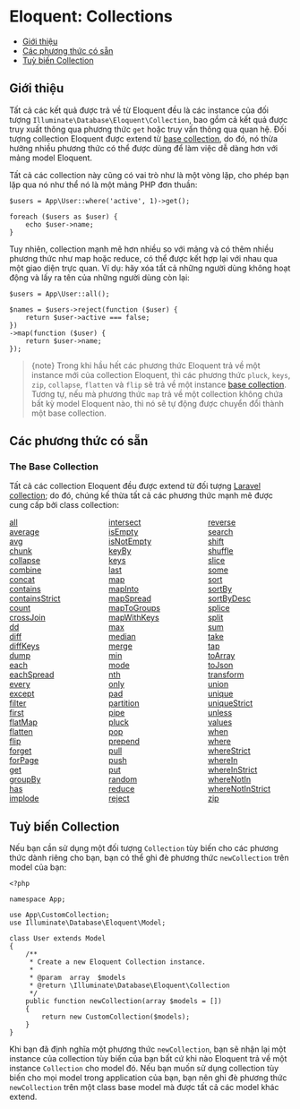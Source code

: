 # Eloquent: Collections

- [Giới thiệu](#introduction)
- [Các phương thức có sẵn](#available-methods)
- [Tuỳ biến Collection](#custom-collections)

<a name="introduction"></a>
## Giới thiệu

Tất cả các kết quả được trả về từ Eloquent đều là các instance của đối tượng `Illuminate\Database\Eloquent\Collection`, bao gồm cả kết quả được truy xuất thông qua phương thức `get` hoặc truy vấn thông qua quan hệ. Đối tượng collection Eloquent được extend từ [base collection](/docs/{{version}}/collections), do đó, nó thừa hưởng nhiều phương thức có thể được dùng để làm việc dễ dàng hơn với mảng model Eloquent.

Tất cả các collection này cũng có vai trò như là một vòng lặp, cho phép bạn lặp qua nó như thể nó là một mảng PHP đơn thuần:

    $users = App\User::where('active', 1)->get();

    foreach ($users as $user) {
        echo $user->name;
    }

Tuy nhiên, collection mạnh mẽ hơn nhiều so với mảng và có thêm nhiều phương thức như map hoặc reduce, có thể được kết hợp lại với nhau qua một giao diện trực quan. Ví dụ: hãy xóa tất cả những người dùng không hoạt động và lấy ra tên của những người dùng còn lại:

    $users = App\User::all();

    $names = $users->reject(function ($user) {
        return $user->active === false;
    })
    ->map(function ($user) {
        return $user->name;
    });

> {note} Trong khi hầu hết các phương thức Eloquent trả về một instance mới của collection Eloquent, thì các phương thức `pluck`, `keys`, `zip`, `collapse`, `flatten` và `flip` sẽ trả về một instance [base collection](/docs/{{version}}/collections). Tương tự, nếu mà phương thức `map` trả về một collection không chứa bất kỳ model Eloquent nào, thì nó sẽ tự động được chuyển đổi thành một base collection.

<a name="available-methods"></a>
## Các phương thức có sẵn

### The Base Collection

Tất cả các collection Eloquent đều được extend từ đối tượng [Laravel collection](/docs/{{version}}/collections); do đó, chúng kế thừa tất cả các phương thức mạnh mẽ được cung cấp bởi class collection:

<style>
    #collection-method-list > p {
        column-count: 3; -moz-column-count: 3; -webkit-column-count: 3;
        column-gap: 2em; -moz-column-gap: 2em; -webkit-column-gap: 2em;
    }

    #collection-method-list a {
        display: block;
    }
</style>

<div id="collection-method-list" markdown="1">

[all](/docs/{{version}}/collections#method-all)
[average](/docs/{{version}}/collections#method-average)
[avg](/docs/{{version}}/collections#method-avg)
[chunk](/docs/{{version}}/collections#method-chunk)
[collapse](/docs/{{version}}/collections#method-collapse)
[combine](/docs/{{version}}/collections#method-combine)
[concat](/docs/{{version}}/collections#method-concat)
[contains](/docs/{{version}}/collections#method-contains)
[containsStrict](/docs/{{version}}/collections#method-containsstrict)
[count](/docs/{{version}}/collections#method-count)
[crossJoin](/docs/{{version}}/collections#method-crossjoin)
[dd](/docs/{{version}}/collections#method-dd)
[diff](/docs/{{version}}/collections#method-diff)
[diffKeys](/docs/{{version}}/collections#method-diffkeys)
[dump](/docs/{{version}}/collections#method-dump)
[each](/docs/{{version}}/collections#method-each)
[eachSpread](/docs/{{version}}/collections#method-eachspread)
[every](/docs/{{version}}/collections#method-every)
[except](/docs/{{version}}/collections#method-except)
[filter](/docs/{{version}}/collections#method-filter)
[first](/docs/{{version}}/collections#method-first)
[flatMap](/docs/{{version}}/collections#method-flatmap)
[flatten](/docs/{{version}}/collections#method-flatten)
[flip](/docs/{{version}}/collections#method-flip)
[forget](/docs/{{version}}/collections#method-forget)
[forPage](/docs/{{version}}/collections#method-forpage)
[get](/docs/{{version}}/collections#method-get)
[groupBy](/docs/{{version}}/collections#method-groupby)
[has](/docs/{{version}}/collections#method-has)
[implode](/docs/{{version}}/collections#method-implode)
[intersect](/docs/{{version}}/collections#method-intersect)
[isEmpty](/docs/{{version}}/collections#method-isempty)
[isNotEmpty](/docs/{{version}}/collections#method-isnotempty)
[keyBy](/docs/{{version}}/collections#method-keyby)
[keys](/docs/{{version}}/collections#method-keys)
[last](/docs/{{version}}/collections#method-last)
[map](/docs/{{version}}/collections#method-map)
[mapInto](/docs/{{version}}/collections#method-mapinto)
[mapSpread](/docs/{{version}}/collections#method-mapspread)
[mapToGroups](/docs/{{version}}/collections#method-maptogroups)
[mapWithKeys](/docs/{{version}}/collections#method-mapwithkeys)
[max](/docs/{{version}}/collections#method-max)
[median](/docs/{{version}}/collections#method-median)
[merge](/docs/{{version}}/collections#method-merge)
[min](/docs/{{version}}/collections#method-min)
[mode](/docs/{{version}}/collections#method-mode)
[nth](/docs/{{version}}/collections#method-nth)
[only](/docs/{{version}}/collections#method-only)
[pad](/docs/{{version}}/collections#method-pad)
[partition](/docs/{{version}}/collections#method-partition)
[pipe](/docs/{{version}}/collections#method-pipe)
[pluck](/docs/{{version}}/collections#method-pluck)
[pop](/docs/{{version}}/collections#method-pop)
[prepend](/docs/{{version}}/collections#method-prepend)
[pull](/docs/{{version}}/collections#method-pull)
[push](/docs/{{version}}/collections#method-push)
[put](/docs/{{version}}/collections#method-put)
[random](/docs/{{version}}/collections#method-random)
[reduce](/docs/{{version}}/collections#method-reduce)
[reject](/docs/{{version}}/collections#method-reject)
[reverse](/docs/{{version}}/collections#method-reverse)
[search](/docs/{{version}}/collections#method-search)
[shift](/docs/{{version}}/collections#method-shift)
[shuffle](/docs/{{version}}/collections#method-shuffle)
[slice](/docs/{{version}}/collections#method-slice)
[some](/docs/{{version}}/collections#method-some)
[sort](/docs/{{version}}/collections#method-sort)
[sortBy](/docs/{{version}}/collections#method-sortby)
[sortByDesc](/docs/{{version}}/collections#method-sortbydesc)
[splice](/docs/{{version}}/collections#method-splice)
[split](/docs/{{version}}/collections#method-split)
[sum](/docs/{{version}}/collections#method-sum)
[take](/docs/{{version}}/collections#method-take)
[tap](/docs/{{version}}/collections#method-tap)
[toArray](/docs/{{version}}/collections#method-toarray)
[toJson](/docs/{{version}}/collections#method-tojson)
[transform](/docs/{{version}}/collections#method-transform)
[union](/docs/{{version}}/collections#method-union)
[unique](/docs/{{version}}/collections#method-unique)
[uniqueStrict](/docs/{{version}}/collections#method-uniquestrict)
[unless](/docs/{{version}}/collections#method-unless)
[values](/docs/{{version}}/collections#method-values)
[when](/docs/{{version}}/collections#method-when)
[where](/docs/{{version}}/collections#method-where)
[whereStrict](/docs/{{version}}/collections#method-wherestrict)
[whereIn](/docs/{{version}}/collections#method-wherein)
[whereInStrict](/docs/{{version}}/collections#method-whereinstrict)
[whereNotIn](/docs/{{version}}/collections#method-wherenotin)
[whereNotInStrict](/docs/{{version}}/collections#method-wherenotinstrict)
[zip](/docs/{{version}}/collections#method-zip)

</div>

<a name="custom-collections"></a>
## Tuỳ biến Collection

Nếu bạn cần sử dụng một đối tượng `Collection` tùy biến cho các phương thức dành riêng cho bạn, bạn có thể ghi đè phương thức `newCollection` trên model của bạn:

    <?php

    namespace App;

    use App\CustomCollection;
    use Illuminate\Database\Eloquent\Model;

    class User extends Model
    {
        /**
         * Create a new Eloquent Collection instance.
         *
         * @param  array  $models
         * @return \Illuminate\Database\Eloquent\Collection
         */
        public function newCollection(array $models = [])
        {
            return new CustomCollection($models);
        }
    }

Khi bạn đã định nghĩa một phương thức `newCollection`, bạn sẽ nhận lại một instance của collection tùy biến của bạn bất cứ khi nào Eloquent trả về một instance `Collection` cho model đó. Nếu bạn muốn sử dụng collection tùy biến cho mọi model trong application của bạn, bạn nên ghi đè phương thức `newCollection` trên một class base model mà được tất cả các model khác extend.
